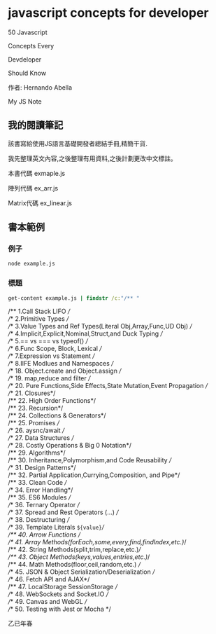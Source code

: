 # javascript concepts for developer

50 Javascript 

Concepts Every

Devdeloper

Should Know

作者: Hernando Abella

My JS Note

## 我的閱讀筆記

該書寫給使用JS語言基礎開發者總結手冊,精簡干貨.

我先整理英文內容,之後整理有用資料,之後計劃更改中文標註。

本書代碼 exmaple.js

陣列代碼 ex_arr.js

Matrix代碼 ex_linear.js

## 書本範例

### 例子

```cmd
node example.js
```

### 標題

```cmd
get-content example.js | findstr /c:"/** "
```

  /** 1.Call Stack LIFO */   
  /** 2.Primitive Types */   
  /** 3.Value Types and Ref Types(Literal Obj,Array,Func,UD Obj) */   
  /** 4.Implicit,Explicit,Nominal,Struct,and Duck Typing */   
  /** 5.== vs === vs typeof() */   
  /** 6.Func Scope, Block, Lexical */   
  /** 7.Expression vs Statement */   
  /** 8.IIFE Modlues and Namespaces */   
  /** 18. Object.create and Object.assign */   
  /** 19. map,reduce and filter */   
  /** 20. Pure Functions,Side Effects,State Mutation,Event Propagation */   
  /** 21. Closures*/   
  /** 22.  High Order Functions*/   
  /** 23. Recursion*/   
  /** 24.  Collections & Generators*/   
  /** 25. Promises */   
  /** 26.  aysnc/await */   
  /** 27.  Data Structures */   
  /** 28.  Costly Operations & Big 0 Notation*/   
  /** 29.  Algorithms*/   
  /** 30. Inheritance,Polymorphism,and Code Reusability */   
  /** 31.  Design Patterns*/   
  /** 32.  Partial Application,Currying,Composition, and Pipe*/   
  /** 33. Clean Code */   
  /** 34.  Error Handling*/   
  /** 35. ES6 Modules */   
  /** 36. Ternary Operator */   
  /** 37. Spread and Rest Operators (...) */   
  /** 38.  Destructuring */   
  /** 39.  Template Literals `${value}`*/   
  /** 40.  Arrow Functions */   
  /** 41.  Array Methods(forEach,some,every,find,findIndex,etc.)*/   
  /** 42. String Methods(split,trim,replace,etc.)*/   
  /** 43.  Object Methods(keys,values,entries,etc.)*/   
  /** 44. Math Methods(floor,ceil,random,etc.) */   
  /** 45. JSON & Object Serialization/Deserialization */   
  /** 46.  Fetch API and AJAX*/   
  /** 47. LocalStorage SessionStorage */   
  /** 48. WebSockets and Socket.IO */   
  /** 49. Canvas and WebGL */   
  /** 50.  Testing with Jest or Mocha */   


乙已年春